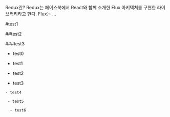Redux란?
Redux는 페이스북에서 React와 함께 소개한 Flux 아키텍쳐를 구현한 라이브러리라고 한다.
Flux는 ...

#test1

##test2

###test3


- test0

 - test1

  - test2

   - test3

    - test4

     - test5
     
      - test6
